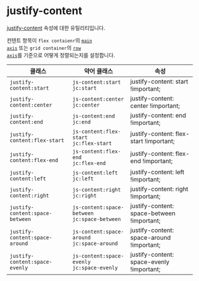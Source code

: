 # justify-content

[justify-content](https://developer.mozilla.org/ko/docs/Web/CSS/justify-content) 속성에 대한 유틸리티입니다.

컨텐트 항목이 <code>flex contaienr</code>의 [<code>main axis</code>](https://developer.mozilla.org/en-US/docs/Glossary/Main_Axis) 또는 <code>grid container</code>의 [<code>row axis</code>](https://developer.mozilla.org/en-US/docs/Glossary/Grid_Axis)를 기준으로 어떻게 정렬되는지를 설정합니다.

<table>
  <thead>
    <tr>
      <th scope="col">클래스</th>
      <th scope="col">약어 클래스</th>
      <th scope="col">속성</th>
    </tr>
  </thead>
  <tbody>
<tr>
  <td><code>justify-content:start</code></td>
  <td><code>js-content:start</code><br><code>jc:start</code></td>
  <td><span class="code">justify-content: start !important;</span></td>
</tr>

<tr>
  <td><code>justify-content:center</code></td>
  <td><code>js-content:center</code><br><code>jc:center</code></td>
  <td><span class="code">justify-content: center !important;</span></td>
</tr>

<tr>
  <td><code>justify-content:end</code></td>
  <td><code>js-content:end</code><br><code>jc:end</code></td>
  <td><span class="code">justify-content: end !important;</span></td>
</tr>

<tr>
  <td><code>justify-content:flex-start</code></td>
  <td><code>js-content:flex-start</code><br><code>jc:flex-start</code></td>
  <td><span class="code">justify-content: flex-start !important;</span></td>
</tr>

<tr>
  <td><code>justify-content:flex-end</code></td>
  <td><code>js-content:flex-end</code><br><code>jc:flex-end</code></td>
  <td><span class="code">justify-content: flex-end !important;</span></td>
</tr>

<tr>
  <td><code>justify-content:left</code></td>
  <td><code>js-content:left</code><br><code>jc:left</code></td>
  <td><span class="code">justify-content: left !important;</span></td>
</tr>

<tr>
  <td><code>justify-content:right</code></td>
  <td><code>js-content:right</code><br><code>jc:right</code></td>
  <td><span class="code">justify-content: right !important;</span></td>
</tr>

<tr>
  <td><code>justify-content:space-between</code></td>
  <td><code>js-content:space-between</code><br><code>jc:space-between</code></td>
  <td><span class="code">justify-content: space-between !important;</span></td>
</tr>

<tr>
  <td><code>justify-content:space-around</code></td>
  <td><code>js-content:space-around</code><br><code>jc:space-around</code></td>
  <td><span class="code">justify-content: space-around !important;</span></td>
</tr>

<tr>
  <td><code>justify-content:space-evenly</code></td>
  <td><code>js-content:space-evenly</code><br><code>jc:space-evenly</code></td>
  <td><span class="code">justify-content: space-evenly !important;</span></td>
</tr>

  </tbody>

</table>
